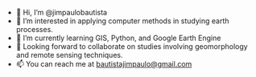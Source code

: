- 👋 Hi, I’m @jimpaulobautista
- 👀 I’m interested in applying computer methods in studying earth processes.
- 🌱 I’m currently learning GIS, Python, and Google Earth Engine
- 💞️ Looking forward to collaborate on studies involving geomorphology and remote sensing techniques.
- 📫 You can reach me at bautistajimpaulo@gmail.com

<!---
jimpaulobautista/jimpaulobautista is a ✨ special ✨ repository because its `README.md` (this file) appears on your GitHub profile.
You can click the Preview link to take a look at your changes.
--->
